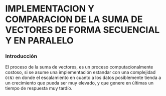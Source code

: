 # IMPLEMENTACION Y COMPARACION DE LA SUMA DE VECTORES DE FORMA SECUENCIAL Y  EN PARALELO



### Introducción

El proceso de la suma de vectores, es un proceso computacionalmente costoso, si se asume una implementación estandar con una complejidad `O(N)`  en donde el escalamiento en cuanto a los datos posiblemente tienda a un crecimiento que pueda ser muy elevado, y que genere en últimas un tiempo de respuesta muy tardío.
